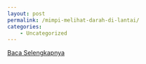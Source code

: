 ```yaml
---
layout: post
permalink: /mimpi-melihat-darah-di-lantai/
categories:
    - Uncategorized
---
```


[Baca Selengkapnya](/08)